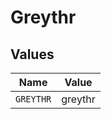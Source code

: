 # Greythr


## Values

| Name      | Value     |
| --------- | --------- |
| `GREYTHR` | greythr   |